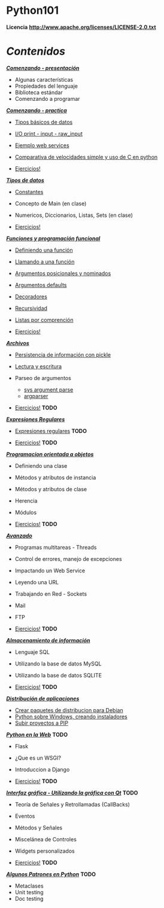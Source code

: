 Python101
=========

**Licencia**
__http://www.apache.org/licenses/LICENSE-2.0.txt__

**_Contenidos_**
================

[**_Comenzando - presentación_**](python_101_01.pdf)
* Algunas características
* Propiedades del lenguaje
* Biblioteca estándar
* Comenzando a programar

[**_Comenzando - practica_**](1.0-comenzando)
* [Tipos básicos de datos](1.0-comenzando/src/main.py)
* [I/O print - input - raw_input](1.0-comenzando/src/main.py)
* [Ejemplo web services](1.0-comenzando/src/ejemploWS/)
* [Comparativa de velocidades simple y uso de C en python](1.0-comenzando/src/ejemplosC/execute.txt)

* [Ejercicios!](1.0-comenzando/src/ejercicios.txt)

[**_Tipos de datos_**](1.5-tipos-de-datos)
* [Constantes](1.5-tipos-de-datos/src/constantes.py)
* Concepto de Main (en clase)
* Numericos, Diccionarios, Listas, Sets (en clase)

* [Ejercicios!](1.5-tipos-de-datos/src/ejercicios.txt)

[**_Funciones y programación funcional_**](2.0-programacion-funcional)
* [Definiendo una función](2.0-programacion-funcional/function_0.py)
* [Llamando a una función](2.0-programacion-funcional/function_2.py)
* [Argumentos posicionales y nominados](2.0-programacion-funcional/function_2.py)
* [Argumentos defaults](2.0-programacion-funcional/function_2.py)
* [Decoradores](2.0-programacion-funcional/function_decorators.py)
* [Recursividad](2.0-programacion-funcional/function_recursive_0.py)
* [Listas por comprención]()

* [Ejercicios!](2.0-programacion-funcional/ejercicios.txt)

[**_Archivos_**](2.5-archivos)
* [Persistencia de información con pickle](2.5-archivos/src/picklesample.py)
* [Lectura y escritura](2.5-archivos/src/lectoescritura.py)
* Parseo de argumentos
	* [sys argument parse](2.5-archivos/src/argumentos.py)
	* [argparser](2.5-archivos/src/argparser.py)

* [Ejercicios!]()  **TODO**

[**_Expresiones Regulares_**](4.0-expresiones-regulares)
* [Expresiones regulares]() **TODO**

* [Ejercicios!]()  **TODO**

[**_Programacion orientada a objetos_**](3.0-clases-y-objetos)
* Definiendo una clase
* Métodos y atributos de instancia
* Métodos y atributos de clase
* Herencia
* Módulos

* [Ejercicios!]()  **TODO**

[**_Avanzado_**]()
* Programas multitareas - Threads
* Control de errores, manejo de excepciones
* Impactando un Web Service
* Leyendo una URL
* Trabajando en Red - Sockets
* Mail
* FTP

* [Ejercicios!]()  **TODO**

[**_Almacenamiento de información_**]()
* Lenguaje SQL
* Utilizando la base de datos MySQL
* Utilizando la base de datos SQLITE

* [Ejercicios!]()  **TODO**

[**_Distribución de aplicaciones_**](11.0-dist)
* [Crear paquetes de distribucion para Debian](11.0-dist/dist_debian.txt)
* [Python sobre Windows, creando instaladores](11.0-dist/dist_windows.txt)
* [Subir proyectos a PIP](11.0-dist/pip_upload.txt)

[**_Python en la Web_**]() **TODO**
* Flask
* ¿Que es un WSGI?
* Introduccion a Django

* [Ejercicios!]()  **TODO**


[**_Interfaz gráfica - Utilizando la gráfica con Qt_**]() **TODO**
* Teoría de Señales y Retrollamadas (CallBacks)
* Eventos
* Métodos y Señales
* Miscelánea de Controles
* Widgets personalizados

* [Ejercicios!]()  **TODO**

[**_Algunos Patrones en Python_**]() **TODO**
* Metaclases
* Unit testing
* Doc testing
